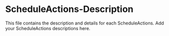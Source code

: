 # ScheduleActions-Description

This file contains the description and details for each ScheduleActions. Add your ScheduleActions descriptions here. 